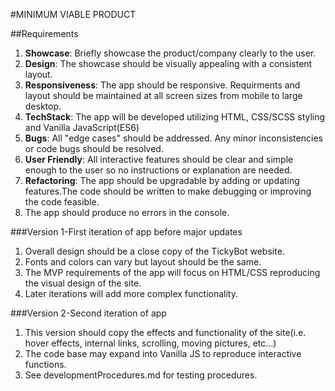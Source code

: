 
#MINIMUM VIABLE PRODUCT

##Requirements

1. **Showcase**: Briefly showcase the product/company clearly to the user.
2. **Design**: The showcase should be visually appealing with a consistent layout.
3. **Responsiveness**: The app should be responsive. Requirments and layout should be 
   maintained at all screen sizes from mobile to large desktop.
4. **TechStack**: The app will be developed utilizing HTML, CSS/SCSS styling and Vanilla JavaScript(ES6)
5. **Bugs**: All "edge cases" should be addressed. Any minor inconsistencies or code bugs should be resolved.
6. **User Friendly**: All interactive features should be clear and simple enough to the user so no instructions or explanation are needed.
7. **Refactoring**: The app should be upgradable by adding or updating features.The code should be written to make debugging or improving the code feasible. 
8. The app should produce no errors in the console.

###Version 1-First iteration of app before major updates
1. Overall design should be a close copy of the TickyBot website.
2. Fonts and colors can vary but layout should be the same.
3. The MVP requirements of the app will focus on HTML/CSS reproducing the visual design of the site.
4. Later iterations will add more complex functionality.

###Version 2-Second iteration of app 
1. This version should copy the effects and functionality of the site(i.e. hover effects, internal links, scrolling, moving pictures, etc...)
2. The code base may expand into Vanilla JS to reproduce interactive functions.
3. See developmentProcedures.md for testing procedures.